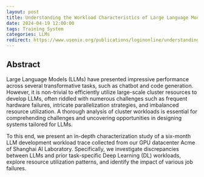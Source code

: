 ```yaml
---
layout: post
title: Understanding the Workload Characteristics of Large Language Model Development
date: 2024-04-19 12:00:00
tags: Training System
categories: LLMs
redirect: https://www.usenix.org/publications/loginonline/understanding-workload-characteristics-large-language-model-development
---
```


## Abstract

Large Language Models (LLMs) have presented impressive performance across several transformative tasks, such as chatbot and code generation. However, it is non-trivial to efficiently utilize large-scale cluster resources to develop LLMs, often riddled with numerous challenges such as frequent hardware failures, intricate parallelization strategies, and imbalanced resource utilization. A thorough analysis of cluster workloads is essential for comprehending challenges and uncovering opportunities in designing systems tailored for LLMs.

To this end, we present an in-depth characterization study of a six-month LLM development workload trace collected from our GPU datacenter Acme of Shanghai AI Laboratory. Specifically, we investigate discrepancies between LLMs and prior task-specific Deep Learning (DL) workloads, explore resource utilization patterns, and identify the impact of various job failures.
